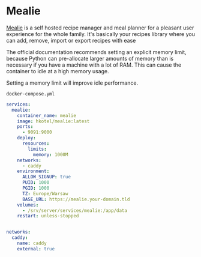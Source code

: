 # Mealie
[Mealie](https://github.com/mealie-recipes/mealie) is a self hosted recipe manager and meal planner for a pleasant user experience for the whole family. It's basically your recipes library where you can add, remove, import or export recipes with ease

The official documentation recommends setting an explicit memory limit, because Python can pre-allocate larger amounts of memory than is necessary if you have a machine with a lot of RAM. This can cause the container to idle at a high memory usage. 

Setting a memory limit will improve idle performance.

``docker-compose.yml``
```yaml
services:
  mealie:
    container_name: mealie
    image: hkotel/mealie:latest
    ports:
      - 9091:9000
    deploy:
      resources:
        limits:
          memory: 1000M 
    networks:
      - caddy
    environment:
      ALLOW_SIGNUP: true
      PUID: 1000
      PGID: 1000
      TZ: Europe/Warsaw
      BASE_URL: https://mealie.your-domain.tld
    volumes:
      - /srv/server/services/mealie:/app/data
    restart: unless-stopped


networks:
  caddy:
    name: caddy
    external: true
```


